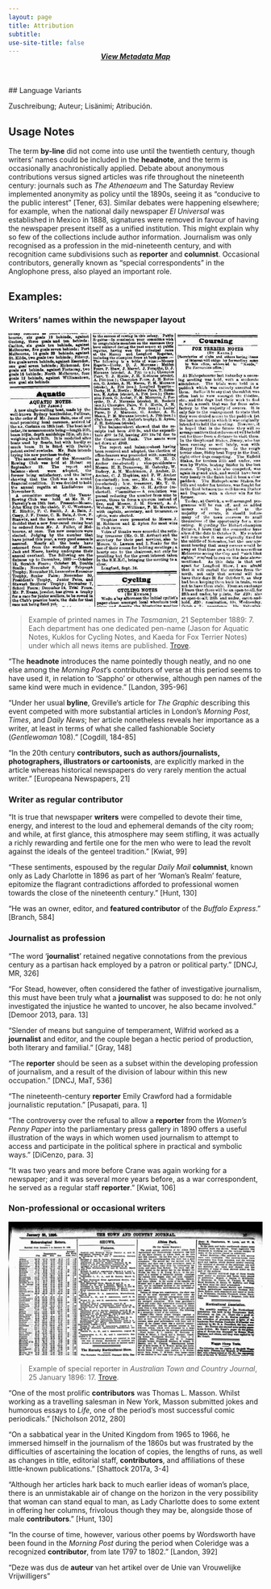 ```yaml
---
layout: page
title: Attribution
subtitle:  
use-site-title: false
---
```


<h4 style="text-align:center;font-style:italic;margin-top:-20px;margin-bottom:50px;"><a href="../../maps/attribution">View Metadata Map</a></h4>
## Language Variants

Zuschreibung; Auteur; Lisänimi; Atribución.

## Usage Notes

The term **by-line** did not come into use until the twentieth century,
though writers’ names could be included in the **headnote**, and the
term is occasionally anachronistically applied. Debate about anonymous
contributions versus signed articles was rife throughout the nineteenth
century: journals such as *The Athenaeum* and The Saturday Review
implemented anonymity as policy until the 1890s, seeing it as “conducive
to the public interest” \[Tener, 63\]. Similar debates were happening
elsewhere; for example, when the national daily newspape*r El Universal*
was established in Mexico in 1888, signatures were removed in favour of
having the newspaper present itself as a unified institution. This might
explain why so few of the collections include author information.
Journalism was only recognised as a profession in the mid-nineteenth
century, and with recognition came subdivisions such as **reporter** and
**columnist**. Occasional contributors, generally known as “special
correspondents” in the Anglophone press, also played an important role.

## Examples:

### Writers’ names within the newspaper layout  
![Fig. 1](../img/pen-name.jpg)
> Example of printed names in *The Tasmanian*, 21 September 1889: 7. Each department has one dedicated pen-name (Jason for Aquatic Notes, Kuklos for Cycling Notes, and Kaeda for Fox Terrier Notes) under which all news items are published. [Trove](http://nla.gov.au/nla.news-page22090149).   
  
“The **headnote** introduces the name pointedly though neatly, and
    no one else among the *Morning Post*’s contributors of verse at this
    period seems to have used it, in relation to ‘Sappho’ or otherwise,
    although pen names of the same kind were much in evidence.”
    \[Landon, 395-96\]

“Under her usual **byline**, Greville‘s article for *The Graphic*
    describing this event competed with more substantial articles in
    London’s *Morning Post*, *Times*, and *Daily News*; her article
    nonetheless reveals her importance as a writer, at least in terms of
    what she called fashionable Society (*Gentlewoman* 108).” \[Cogdill,
    184-85\]

“In the 20th century **contributors, such as authors/journalists,
    photographers, illustrators or cartoonists**, are explicitly marked in
    the article whereas historical newspapers do very rarely mention the
    actual writer.” \[Europeana Newspapers, 21\]

### Writer as regular contributor

“It is true that newspaper **writers** were compelled to devote their
    time, energy, and interest to the loud and ephemeral demands of the
    city room; and while, at first glance, this atmosphere may seem
    stifling, it was actually a richly rewarding and fertile one for the
    men who were to lead the revolt against the ideals of the genteel
    tradition.” \[Kwiat, 99\]

“These sentiments, espoused by the regular *Daily Mail* **columnist**,
    known only as Lady Charlotte in 1896 as part of her ‘Woman’s
    Realm’ feature, epitomize the flagrant contradictions afforded to
    professional women towards the close of the nineteenth century.”
    \[Hunt, 130\]

“He was an owner, editor, and **featured contributor** of the
    *Buffalo Express*.” \[Branch, 584\]

### Journalist as profession

“The word ‘**journalist**’ retained negative connotations from the
    previous century as a partisan hack employed by a patron or
    political party.” \[DNCJ, MR, 326\]

“For Stead, however, often considered the father of investigative
    journalism, this must have been truly what a **journalist** was
    supposed to do: he not only investigated the injustice he wanted to
    uncover, he also became involved.” \[Demoor 2013, para. 13\] 

“Slender of means but sanguine of temperament, Wilfrid worked as a
    **journalist** and editor, and the couple began a hectic period of
    production, both literary and familial.” \[Gray, 148\]

“The **reporter** should be seen as a subset within the developing
    profession of journalism, and a result of the division of labour
    within this new occupation.” \[DNCJ, MaT, 536\] 

“The nineteenth-century **reporter** Emily Crawford had a formidable
    journalistic reputation.” \[Pusapati, para. 1\] 

“The controversy over the refusal to allow a **reporter** from the
    *Women’s Penny Paper* into the parliamentary press gallery in 1890
    offers a useful illustration of the ways in which women used
    journalism to attempt to access and participate in the political
    sphere in practical and symbolic ways.” \[DiCenzo, para. 3\]

“It was two years and more before Crane was again working for a
    newspaper; and it was several more years before, as a war
    correspondent, he served as a regular staff **reporter**.” \[Kwiat,
    106\]

### Non-professional or occasional writers  
![Fig. 2](../img/special-reporter.jpg)
> Example of special reporter in *Australian Town and Country Journal*, 25 January 1896: 17. [Trove](http://nla.gov.au/nla.news-page5329095).  

“One of the most prolific **contributors** was Thomas L. Masson.
    Whilst working as a travelling salesman in New York, Masson
    submitted jokes and humorous essays to *Life*, one of the period’s
    most successful comic periodicals.” \[Nicholson 2012, 280\]

“On a sabbatical year in the United Kingdom from 1965 to 1966, he
    immersed himself in the journalism of the 1860s but was frustrated
    by the difficulties of ascertaining the location of copies, the
    lengths of runs, as well as changes in title, editorial staff,
    **contributors**, and affiliations of these little-known
    publications.” \[Shattock 2017a, 3-4\]

“Although her articles hark back to much earlier ideas of woman’s
    place, there is an unmistakable air of change on the horizon in the
    very possibility that woman can stand equal to man, as Lady
    Charlotte does to some extent in offering her columns, frivolous
    though they may be, alongside those of male **contributors**.”
    \[Hunt, 130\] 

“In the course of time, however, various other poems by Wordsworth
    have been found in the *Morning Post* during the period when
    Coleridge was a recognized **contributor**, from late 1797 to 1802.”
    \[Landon, 392\]

“Deze was dus de **auteur** van het artikel over de Unie van
    Vrouwelijke Vrijwilligers”
